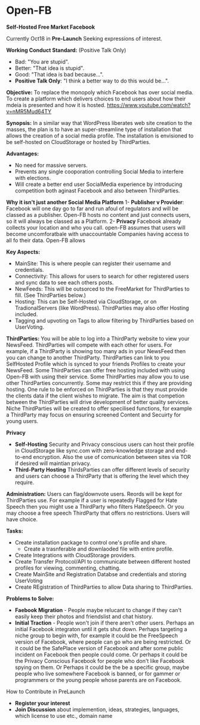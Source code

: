 # Open-FB
**Self-Hosted Free Market Facebook**

Currently Oct18 in **Pre-Launch** Seeking expressions of interest.

**Working Conduct Standard:**
(Positive Talk Only)
* Bad: "You are stupid".
* Better: "That idea is stupid".
* Good: "That idea is bad because...".
* **Positive Talk Only**: "I think a better way to do this would be...".

**Objective:**
To replace the monopoly which Facebook has over social media.
To create a platform which delivers choices to end users about how their mdeia is presented and how it is hosted.
https://www.youtube.com/watch?v=nMR5Mud64TY

**Synopsis:** 
In a similar way that WordPress liberates web site creation to the masses, the plan is to have an super-streamline type of installation that allows the creation of a social media profile. The installation is envisioned to be self-hosted on CloudStorage or hosted by ThirdParties. 

**Advantages:**
* No need for massive servers.
* Prevents any single cooporation controlling Social Media to interfere with elections.
* Will create a better end user SocialMedia experience by introducing competition both aginast Facebook and also between ThirdParties.

**Why it isn't just another Social Media Platform**
1- **Publisher v Provider**: Facebook will one day go to far and run afoul of regulators and will be classed as a publisher. Open-FB hosts no content and just connects users, so it will always be classed as a Platform.
2- **Privacy** Facebook already collects your location and who you call. open-FB assumes that users will become uncomforatbale with unaccountable Companies having access to all fo their data. Open-FB allows 


**Key Aspects:**
* MainSite: This is where people can register their username and credentials.
* Connectivity: This allows for users to search for other registered users and sync data to see each others posts.
* NewFeeds: This will be outsorced to the FreeMarket for ThirdParties to fill. (See ThirdParties below.)
* Hosting: This can be Self-Hosted via CloudStorage, or on TradionalServers (like WordPress). ThirdParties may also offer Hosting included.
* Tagging and upvoting on Tags to allow filtering by ThirdParties based on UserVoting.

**ThirdParties:**
You will be able to log into a ThirdParty website to view your NewsFeed.
ThirdParties will compete with each other for users.
For example, if a ThirdParty is showing too many ads in your NewsFeed then you can change to another ThirdParty.
ThirdParties can link to you SelfHosted Profile which is synced to your friends Profiles to create your NewsFeed.
Some ThirdParties can offer free hosting included with using Open-FB with using their service.
Some ThirdParties may allow you to use other ThirdParties concurrently. Some may restrict this if they are providing hosting.
One rule to be enforced on ThirdParties is that they must provide the clients data if the client wishes to migrate.
The aim is that competion between the ThirdParties will drive development of better quality services. 
Niche ThirdParties will be created to offer specilised functions, for example a ThirdParty may focus on ensuring screened Content and Secuirty for young users. 

**Privacy**
* **Self-Hosting** Security and Privacy conscious users can host their profile in CloudStorage like sync.com with zero-knowledge storage and end-to-end encryption. Also the use of comunication between sites via TOR if desired will maintian privacy.
* **Third-Party Hosting** ThirdsParties can offer different levels of security and users can choose a ThirdParty that is offering the level which they require.

**Administration:**
Users can flag/downvote users. Reords will be kept for ThirdParties use. For example if a user is repeatedly Flagged for Hate Speech then you might use a ThirdParty who filters HateSpeech. Or you may choose a free speech ThirdParty that offers no restrictions. Users will have choice.

**Tasks:**
* Create installation package to control one's profile and share.
	- Create a trasnferable and downlaoded file with entire profile.
* Create Integrations with CloudStorage providers.
* Create Transfer Protocol/API to communicate between different hosted profiles for viewing, commenting, chatting.
* Create MainSite and Registration Databse and credentials and storing UserVoting
* Create REgistration of ThirdParties to allow Data sharing to ThirdParties.


**Problems to Solve:**
* **Faebook Migration** - People maybe relucant to change if they can't easily keep their photos and friendslist and chat history.
* **Initial Traction** - People won't join if there aren't other users. Perhaps an initial Facebook integraton until it gets shut down. Perhaps targeting a niche group to begin with, for example it could be the FreeSpeech version of Facebook, where people can go who are being restricted. Or it could be the SafePlace version of Facebook and after some public incident on Facebook then people could come. Or perhaps it could be the Privacy Conscious Facebook for people who don't like Facebook spying on them. Or Perhaps it could be the be a specific group, maybe people who live somewhere Facebook is banned, or for gammer or programmers or the young people whose parents are on Facebook.
 
How to Contribute in PreLaunch
* **Register your interest**
* **Join Discussion** about implemention, ideas, strategies, languages, which license to use etc., domain name

